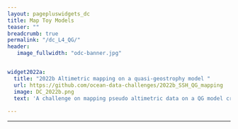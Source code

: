 ```yaml
---
layout: pagepluswidgets_dc
title: Map Toy Models 
teaser: ""
breadcrumb: true
permalink: "/dc_L4_QG/"
header:
   image_fullwidth: "odc-banner.jpg" 


widget2022a:
  title: "2022b Altimetric mapping on a quasi-geostrophy model "
  url: https://github.com/ocean-data-challenges/2022b_SSH_QG_mapping
  image: DC_2022b.png
  text: 'A challenge on mapping pseudo altimetric data on a QG model created by Datlas and MEOM-IGE. [...]'
 
--- 
```


  
---
